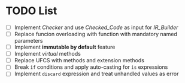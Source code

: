 # TODO List

- [ ] Implement _Checker_ and use _Checked_Code_ as input for _IR_Builder_
- [ ] Replace funcion overloading with function with mandatory named parameters
- [ ] Implement __immutable by default__ feature
- [ ] Implement _virtual_ methods
- [ ] Replace UFCS with methods and extension methods
- [ ] Break `if` conditions and apply auto-casting for `is` expressions
- [ ] Implement `discard` expression and treat unhandled values as error